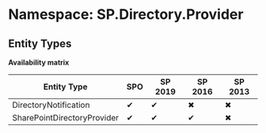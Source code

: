 # Namespace: SP.Directory.Provider
## Entity Types

**Availability matrix**

Entity Type | SPO | SP 2019 | SP 2016 | SP 2013
----------|-----|---------|---------|--------
DirectoryNotification | ✔ | ✔ | ✖ | ✖
SharePointDirectoryProvider | ✔ | ✔ | ✔ | ✖
